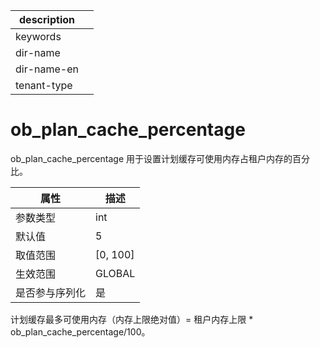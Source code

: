 |description||
|---|---|
|keywords||
|dir-name||
|dir-name-en||
|tenant-type||

# ob_plan_cache_percentage

ob_plan_cache_percentage 用于设置计划缓存可使用内存占租户内存的百分比。

| **属性**  |   **描述**   |
|---------|------------|
| 参数类型    | int        |
| 默认值     | 5          |
| 取值范围    | \[0, 100\] |
| 生效范围    | GLOBAL     |
| 是否参与序列化 | 是          |

计划缓存最多可使用内存（内存上限绝对值）= 租户内存上限 \* ob_plan_cache_percentage/100。
